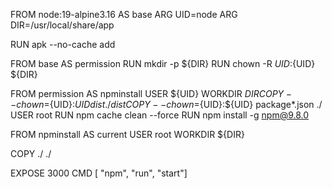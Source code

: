 FROM node:19-alpine3.16 AS base
ARG UID=node
ARG DIR=/usr/local/share/app

RUN apk --no-cache add

FROM base AS permission
RUN mkdir -p ${DIR}
RUN chown -R ${UID}:${UID} ${DIR}

FROM permission AS npminstall
USER ${UID}
WORKDIR ${DIR}
COPY --chown=${UID}:${UID} dist ./dist
COPY --chown=${UID}:${UID} package*.json ./
USER root
RUN npm cache clean --force
RUN npm install -g npm@9.8.0

FROM npminstall AS current
USER root
WORKDIR ${DIR}

COPY ./ ./

EXPOSE 3000
CMD [ "npm", "run", "start"]
